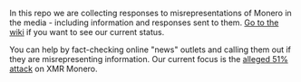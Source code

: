 In this repo we are collecting responses to misrepresentations of Monero in the media - including information and responses sent to them.
[Go to the wiki](https://github.com/riatlabs/monero-response/wiki) if you want to see our current status.

You can help by fact-checking online "news" outlets and calling them out if they are misrepresenting information.
Our current focus is the [alleged 51% attack](https://riat.at/qubic-attack-on-xmr-monero-no-51-attack-proven/) on XMR Monero.
